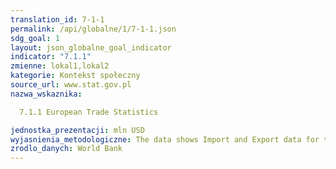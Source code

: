 ```yaml
---
translation_id: 7-1-1
permalink: /api/globalne/1/7-1-1.json
sdg_goal: 1
layout: json_globalne_goal_indicator
indicator: "7.1.1"
zmienne: lokal1,lokal2
kategorie: Kontekst społeczny
source_url: www.stat.gov.pl
nazwa_wskaznika:  
  7.1.1 European Trade Statistics
jednostka_prezentacji: mln USD
wyjasnienia_metodologiczne: The data shows Import and Export data for the Europe in 2018.
zrodlo_danych: World Bank
---
```

